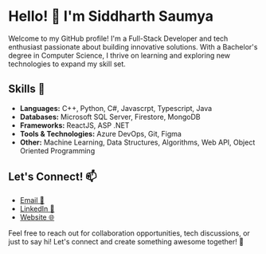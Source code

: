 # Hello! 👋 I'm Siddharth Saumya

Welcome to my GitHub profile! I'm a Full-Stack Developer and tech enthusiast passionate about building innovative solutions. With a Bachelor's degree in Computer Science, I thrive on learning and exploring new technologies to expand my skill set.

## Skills 🚀
- **Languages:** C++, Python, C#, Javascrpt, Typescript, Java
- **Databases:** Microsoft SQL Server, Firestore, MongoDB
- **Frameworks:** ReactJS, ASP .NET
- **Tools & Technologies:** Azure DevOps, Git, Figma
- **Other:** Machine Learning, Data Structures, Algorithms, Web API, Object Oriented Programming

## Let's Connect! 📫
- [Email 📧](mailto:sidmya@gmail.com)
- [LinkedIn 💼](https://www.linkedin.com/in/siddharth-saumya/)
- [Website 🌐](https://siddharthsaumya.github.io/p)

Feel free to reach out for collaboration opportunities, tech discussions, or just to say hi! Let's connect and create something awesome together! 🌟
